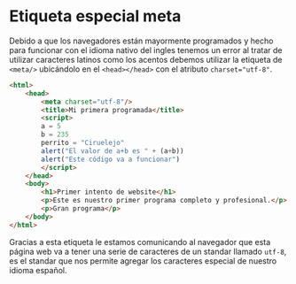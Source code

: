 # Etiqueta especial meta

Debido a que los navegadores están mayormente programados y hecho para funcionar con el idioma nativo del ingles tenemos un error al tratar de utilizar caracteres latinos como los acentos debemos utilizar la etiqueta de `<meta/>` ubicándolo en el `<head></head>` con el atributo `charset="utf-8"`.

~~~html
<html>
    <head>
        <meta charset="utf-8"/>
        <title>Mi primera programada</title>
        <script>
        a = 5
        b = 235
        perrito = "Ciruelejo"
        alert("El valor de a+b es " + (a+b))
        alert("Este código va a funcionar")
        </script>
    </head>
    <body>
        <h1>Primer intento de website</h1>
        <p>Este es nuestro primer programa completo y profesional.</p>
        <p>Gran programa</p>
    </body>
</html>
~~~

Gracias a esta etiqueta le estamos comunicando al navegador que esta página web va a tener una serie de caracteres de un standar llamado `utf-8`, es el standar que nos permite agregar los caracteres especial de nuestro idioma español.
